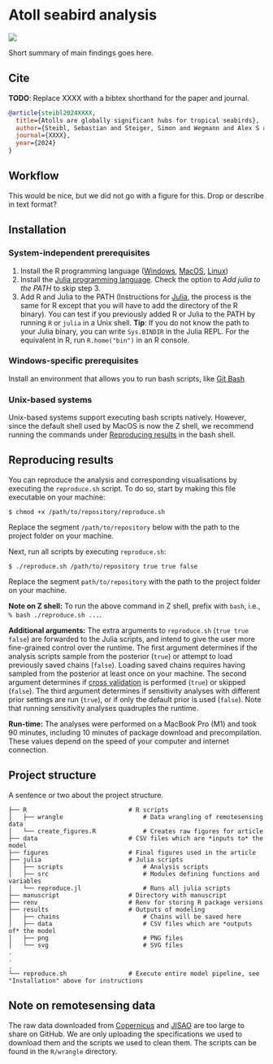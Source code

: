# Atoll seabird analysis

![](figures/fig_summary.png)

Short summary of main findings goes here.

## Cite

**TODO**: Replace XXXX with a bibtex shorthand for the paper and journal.

```bibtex
@article{steibl2024XXXX,
  title={Atolls are globally significant hubs for tropical seabirds},
  author={Steibl, Sebastian and Steiger, Simon and Wegmann and Alex S and Holmes, Nick D and Young, Hillary S and Carr, Pete and Russell, James C},
  journal={XXXX},
  year={2024}
}
```

## Workflow

This would be nice, but we did not go with a figure for this.
Drop or describe in text format?

## Installation

### System-independent prerequisites

1. Install the R programming language ([Windows](https://cran.r-project.org/bin/windows/), [MacOS](https://cran.r-project.org/bin/macosx/), [Linux](https://cran.r-project.org/bin/linux/))
2. Install the [Julia programming language](https://julialang.org/downloads/). Check the option to *Add julia to the PATH* to skip step 3.
3. Add R and Julia to the PATH (Instructions for [Julia](https://julialang.org/downloads/platform/), the process is the same for R except that you will have to add the directory of the R binary). You can test if you previously added R or Julia to the PATH by running `R` or `julia` in a Unix shell. **Tip**: If you do not know the path to your Julia binary, you can write `Sys.BINDIR` in the Julia REPL. For the equivalent in R, run `R.home("bin")` in an R console.

### Windows-specific prerequisites

Install an environment that allows you to run bash scripts, like [Git Bash](https://gitforwindows.org/)

### Unix-based systems

Unix-based systems support executing bash scripts natively.
However, since the default shell used by MacOS is now the Z shell, we recommend running the commands under [Reproducing results](#reproducing-results) in the bash shell.

## Reproducing results

You can reproduce the analysis and corresponding visualisations by executing the `reproduce.sh` script.
To do so, start by making this file executable on your machine:

```console
$ chmod +x /path/to/repository/reproduce.sh
```

Replace the segment `/path/to/repository` below with the path to the project folder on your machine.

Next, run all scripts by executing `reproduce.sh`:

```console
$ ./reproduce.sh /path/to/repository true true false
```

Replace the segment `path/to/repository` with the path to the project folder on your machine.

**Note on Z shell:**
To run the above command in Z shell, prefix with `bash`, i.e., `% bash ./reproduce.sh ...`.

**Additional arguments:**
The extra arguments to `reproduce.sh` (`true true false`) are forwarded to the Julia scripts, and intend to give the user more fine-grained control over the runtime.
The first argument determines if the analysis scripts sample from the posterior (`true`) or attempt to load previously saved chains (`false`). Loading saved chains requires having sampled from the posterior at least once on your machine.
The second argument determines if [cross validation](https://mc-stan.org/loo/articles/online-only/faq.html) is performed (`true`) or skipped (`false`).
The third argument determines if sensitivity analyses with different prior settings are run (`true`), or if only the default prior is used (`false`).
Note that running sensitivity analyses quadruples the runtime.

**Run-time:**
The analyses were performed on a MacBook Pro (M1) and took 90 minutes, including 10 minutes of package download and precompilation.
These values depend on the speed of your computer and internet connection.

## Project structure

A sentence or two about the project structure.

```
├── R                            # R scripts
│   ├── wrangle                      # Data wrangling of remotesensing data
│   └── create_figures.R             # Creates raw figures for article
├── data                         # CSV files which are *inputs to* the model
├── figures                      # Final figures used in the article
├── julia                        # Julia scripts
│   ├── scripts                      # Analysis scripts
│   ├── src                          # Modules defining functions and variables
│   └── reproduce.jl                 # Runs all julia scripts
├── manuscript                   # Directory with manuscript
├── renv                         # Renv for storing R package versions
├── results                      # Outputs of modeling
│   ├── chains                       # Chains will be saved here
│   ├── data                         # CSV files which are *outputs of* the model
│   ├── png                          # PNG files
│   └── svg                          # SVG files
.
.
.
└── reproduce.sh                 # Execute entire model pipeline, see "Installation" above for instructions
```

## Note on remotesensing data

The raw data downloaded from [Copernicus](https://marine.copernicus.eu/access-data/ocean-monitoring-indicators) and [JISAO](https://www.pmel.noaa.gov/co2/story/JISAO) are too large to share on GitHub.
We are only uploading the specifications we used to download them and the scripts we used to clean them.
The scripts can be found in the `R/wrangle` directory.
